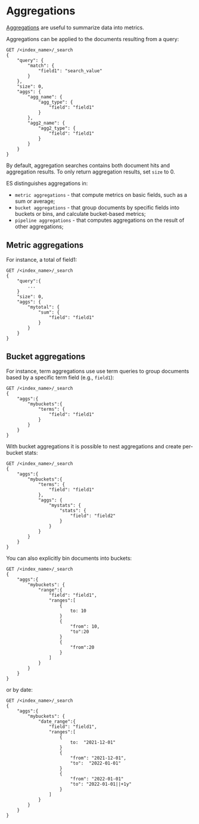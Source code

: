 # Aggregations

[Aggregations](https://www.elastic.co/guide/en/elasticsearch/reference/current/search-aggregations.html) are useful to summarize data into metrics. 

Aggregations can be applied to the documents resulting from a query:

```
GET /<index_name>/_search
{
    "query": {
        "match": {
            "field1": "search_value"
        }
    },
    "size": 0,
    "aggs": {
        "agg_name": {
            "agg_type": {
                "field": "field1"
            }
        },
        "agg2_name": {
            "agg2_type": {
                "field": "field1"
            }
        }
    }
}
```

By default, aggregation searches contains both document hits and aggregation results.
To only return aggregation results, set `size` to 0.

ES distinguishes aggregations in:

* `metric aggregations` - that compute metrics on basic fields, such as a sum or average;
* `bucket aggregations` - that group documents by specific fields into buckets or bins, and calculate bucket-based metrics;
* `pipeline aggregations` - that computes aggregations on the result of other aggregations;


## Metric aggregations

For instance, a total of field1:

```
GET /<index_name>/_search
{
    "query":{
        ...
    }
    "size": 0,
    "aggs": {
        "mytotal": {
            "sum": {
                "field": "field1"
            }
        }
    }
}
```

## Bucket aggregations

For instance, term aggregations use use term queries to group documents based by a specific term field (e.g., `field1`):

```
GET /<index_name>/_search
{
    "aggs":{
        "mybuckets":{
            "terms": {
                "field": "field1"
            }
        }
    }
}
```

With bucket aggregations it is possible to nest aggregations and create per-bucket stats:

```
GET /<index_name>/_search
{
    "aggs":{
        "mybuckets":{
            "terms": {
                "field": "field1"
            },
            "aggs": {
                "mystats": {
                    "stats": {
                        "field": "field2"
                    }
                }
            }
        }
    }
}
```

You can also explicitly bin documents into buckets:

```
GET /<index_name>/_search
{
    "aggs":{
        "mybuckets": {
            "range":{
                "field": "field1",
                "ranges":[
                    {
                        to: 10
                    }
                    {
                        "from": 10,
                        "to":20
                    }
                    {
                        "from":20
                    }
                ]
            }
        }
    }
}
```

or by date:

```
GET /<index_name>/_search
{
    "aggs":{
        "mybuckets": {
            "date_range":{
                "field": "field1",
                "ranges":[
                    {
                        to:  "2021-12-01"
                    }
                    {
                        "from": "2021-12-01",
                        "to":  "2022-01-01"
                    }
                    {
                        "from": "2022-01-01"
                        "to": "2022-01-01||+1y"
                    }
                ]
            }
        }
    }
}
```